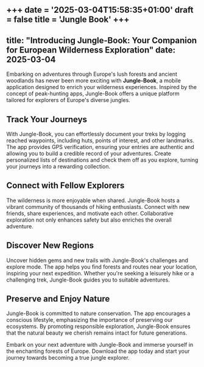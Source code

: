 +++
date = '2025-03-04T15:58:35+01:00'
draft = false
title = 'Jungle Book'
+++
---
title: "Introducing Jungle-Book: Your Companion for European Wilderness Exploration"
date: 2025-03-04
---

Embarking on adventures through Europe's lush forests and ancient woodlands has never been more exciting with **Jungle-Book**, a mobile application designed to enrich your wilderness experiences. Inspired by the concept of peak-hunting apps, Jungle-Book offers a unique platform tailored for explorers of Europe's diverse jungles.

## Track Your Journeys

With Jungle-Book, you can effortlessly document your treks by logging reached waypoints, including huts, points of interest, and other landmarks. The app provides GPS verification, ensuring your entries are authentic and allowing you to build a credible record of your adventures. Create personalized lists of destinations and check them off as you explore, turning your journeys into a rewarding collection.

## Connect with Fellow Explorers

The wilderness is more enjoyable when shared. Jungle-Book hosts a vibrant community of thousands of hiking enthusiasts. Connect with new friends, share experiences, and motivate each other. Collaborative exploration not only enhances safety but also enriches the overall adventure.

## Discover New Regions

Uncover hidden gems and new trails with Jungle-Book's challenges and explore mode. The app helps you find forests and routes near your location, inspiring your next expedition. Whether you're seeking a leisurely hike or a challenging trek, Jungle-Book guides you to suitable adventures.

## Preserve and Enjoy Nature

Jungle-Book is committed to nature conservation. The app encourages a conscious lifestyle, emphasizing the importance of preserving our ecosystems. By promoting responsible exploration, Jungle-Book ensures that the natural beauty we cherish remains intact for future generations.

Embark on your next adventure with Jungle-Book and immerse yourself in the enchanting forests of Europe. Download the app today and start your journey towards becoming a true jungle explorer.



